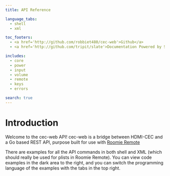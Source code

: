 ```yaml
---
title: API Reference

language_tabs:
  - shell
  - xml

toc_footers:
  - <a href='http://github.com/robbiet480/cec-web'>Github</a>
  - <a href='http://github.com/tripit/slate'>Documentation Powered by Slate</a>

includes:
  - core
  - power
  - input
  - volume
  - remote
  - keys
  - errors

search: true
---
```


# Introduction

Welcome to the cec-web API! cec-web is a bridge between HDMI-CEC and a Go based REST API, purpose built for use with [Roomie Remote](http://roomieremote.com)

There are examples for all the API commands in both shell and XML (which should really be used for plists in Roomie Remote). You can view code examples in the dark area to the right, and you can switch the programming language of the examples with the tabs in the top right.